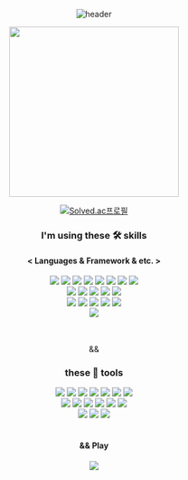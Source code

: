 <!--
**Sangmin-Jeon/Sangmin-Jeon** is a ✨ _special_ ✨ repository because its `README.md` (this file) appears on your GitHub profile.

Here are some ideas to get you started:

- 🔭 I’m currently working on ...
- 🌱 I’m currently learning ...
- 👯 I’m looking to collaborate on ...
- 🤔 I’m looking for help with ...
- 💬 Ask me about ...
- 📫 How to reach me: ...
- 😄 Pronouns: ...
- ⚡ Fun fact: ...
-->
<div align="center">

![header](https://capsule-render.vercel.app/api?type=slice&color=d7e6fa&section=header&height=200&text=Hi%20there🐶&fontAlign=70&rotate=13&fontAlignY=25&descAlign=70.&descAlignY=44&fontColor=black)   

<img src="https://github.com/Sangmin-Jeon/Sangmin-Jeon/assets/59474775/9fe316d3-16dd-4e10-83f9-6dc14431bbb1.PNG"  width="300" height="300">

[![Solved.ac프로필](http://mazassumnida.wtf/api/v2/generate_badge?boj=j3k2kk)](https://solved.ac/j3k2kk)
    
### I'm using these 🛠 skills  

#### < Languages & Framework & etc. >  
<p align="center">
    <img src="https://img.shields.io/badge/-Ros2-22314E?logo=ROS&logoColor=white"/> 
    <img src="https://img.shields.io/badge/-Python-3776AB?logo=Python&logoColor=white"/> 
    <img src="https://img.shields.io/badge/-Pytorch-EE4C2C?logo=Pytorch&logoColor=white"/> 
    <img src="https://img.shields.io/badge/-C++-00599C?logo=cplusplus&logoColor=white"/>  
    <img src="https://img.shields.io/badge/--A8B9CC?logo=C&logoColor=white"/>  
    <img src="https://img.shields.io/badge/-OpenCV-5C3EE8?logo=OpenCV&logoColor=white"/>  
    <img src="https://img.shields.io/badge/-Qt-41CD52?logo=Qt&logoColor=black"/>  
    <img src="https://img.shields.io/badge/-Flask-000000?logo=Flask&logoColor=white"/>  
    <br> 
        <img src="https://img.shields.io/badge/-Swift-white?logo=Swift&logoColor=orange"/> 
        <img src="https://img.shields.io/badge/-SwiftUI-black?logo=Swift&logoColor=blue"/>
        <img src="https://img.shields.io/badge/-Combine-black?logo=Swift&logoColor=blue"/>  
        <img src="https://img.shields.io/badge/-UIkit-orange?logo=Swift&logoColor=white"/>  
        <img src="https://img.shields.io/badge/-RxSwift-B7178C?logo=reactivex&logoColor=white"/>  
        <br>
            <img src="https://img.shields.io/badge/-MySQL-4479A1?logo=MySQL&logoColor=white"/>
            <img src="https://img.shields.io/badge/-FireBase-FFCA28?logo=FireBase&logoColor=white"/>  
            <img src="https://img.shields.io/badge/-JavaScript-F7DF1E?logo=javascript&logoColor=black"/>  
            <img src="https://img.shields.io/badge/-HTML-E34F26?logo=html5&logoColor=white"/>  
            <img src="https://img.shields.io/badge/-CSS-1572B6?logo=css3&logoColor=white"/>  
            <br>  
                <img src="https://img.shields.io/badge/-Verilog-9999FF?"/>
            <br>
        <br>
    <br>
</p>

&&
    
### these 🧰 tools
<img src="https://img.shields.io/badge/-Git-F05032?logo=Git&logoColor=white"/>
<img src="https://img.shields.io/badge/-Github-181717?logo=Github&logoColor=white"/>
<img src="https://img.shields.io/badge/-Xcode-147EFB?logo=Xcode&logoColor=white"/>
<img src="https://img.shields.io/badge/-VSCode-007ACC?logo=visualstudiocode&logoColor=white"/>
<img src="https://img.shields.io/badge/-Vim-019733?logo=Vim&logoColor=white"/>
<img src="https://img.shields.io/badge/-Bash-4EAA25?logo=GNU Bash&logoColor=black"/>
<img src="https://img.shields.io/badge/-Zsh-F15A24?logo=Zsh&logoColor=white"/>
    <br>
         <img src="https://img.shields.io/badge/-iOS-%23000000?logo=Apple&logoColor=white"/>
        <img src="https://img.shields.io/badge/-MacOS-white?logo=Apple&logoColor=black"/>
        <img src="https://img.shields.io/badge/-Ubuntu-E95420?logo=Ubuntu&logoColor=white"/>
        <img src="https://img.shields.io/badge/-Jetson-76B900?logo=Nvidia&logoColor=white"/>
        <img src="https://img.shields.io/badge/-Raspbian-A22846?logo=RaspberryPi&logoColor=white"/>
        <img src="https://img.shields.io/badge/-Arduino-00878F?logo=Arduino&logoColor=white"/>
        <br>
            <img src="https://img.shields.io/badge/-Jira-0052CC?logo=Jira&logoColor=white"/>
            <img src="https://img.shields.io/badge/-Slack-4A154B?logo=Slack&logoColor=white"/>
            <img src="https://img.shields.io/badge/-Notion-white?logo=Notion&logoColor=black"/>
        <br>
    <br>
    
#### && Play 
<img src="https://img.shields.io/badge/-Nintendo Switch-E60012?logo=nintendoswitch&logoColor=white"/>
    
</div>

